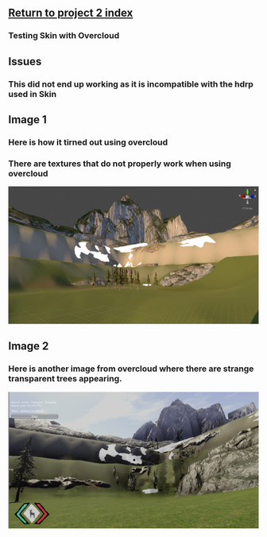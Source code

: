 ## <a href="project2">Return to project 2 index</a>

### Testing Skin with Overcloud


## Issues

### This did not end up working as it is incompatible with the hdrp used in Skin

## Image 1

### Here is how it tirned out using overcloud
### There are textures that do not properly work when using overcloud
<img src="images/overcloud01.PNG" alt="">

## Image 2

### Here is another image from overcloud where there are strange transparent trees appearing.
<img src="images/overcloud02.PNG" alt="">